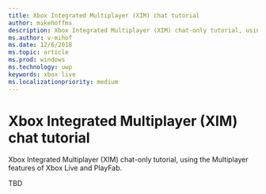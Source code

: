 ```yaml
---
title: Xbox Integrated Multiplayer (XIM) chat tutorial
author: mikehoffms
description: Xbox Integrated Multiplayer (XIM) chat-only tutorial, using the Multiplayer features of Xbox Live and PlayFab.
ms.author: v-mihof
ms.date: 12/6/2018
ms.topic: article
ms.prod: windows
ms.technology: uwp
keywords: xbox live
ms.localizationpriority: medium
---
```


# Xbox Integrated Multiplayer (XIM) chat tutorial

Xbox Integrated Multiplayer (XIM) chat-only tutorial, using the Multiplayer features of Xbox Live and PlayFab.

TBD
